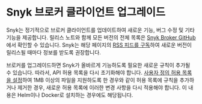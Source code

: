 # Snyk 브로커 클라이언트 업그레이드

Snyk는 정기적으로 브로커 클라이언트를 업데이트하여 새로운 기능, 버그 수정 및 기타 기능을 제공합니다. 릴리스 노트와 함께 모든 버전의 전체 목록은 [Snyk Broker GitHub](https://github.com/snyk/broker/releases)에서 확인할 수 있습니다. Snyk는 해당 페이지의 [RSS 피드를 구독](https://github.com/snyk/broker/releases.atom)하여 새로운 버전이 릴리스될 때마다 정보를 받도록 권장합니다.

브로커를 업그레이드하면 Snyk가 올바르게 기능하도록 필요한 새로운 규칙이 추가될 수 있습니다. 따라서, API 허용 목록을 다시 초기화해야 합니다. [사용자 정의 허용 목록을 설정](https://docs.snyk.io/snyk-admin/snyk-broker/how-to-install-and-configure-your-snyk-broker-client/advanced-configuration-for-snyk-broker-docker-installation#custom-approved-listing-filter)하여 1MB 이상의 파일을 지원하도록 한 경우와 같이 허용 목록에 규칙을 추가하거나 제거한 경우, 새로운 허용 목록에 이러한 변경 사항을 다시 적용해야 합니다. 이 내용은 Helm이나 Docker로 설치하는 경우에도 해당됩니다.